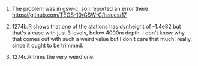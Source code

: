 1. The problem was in gsw-c, so I reported an error there
https://github.com/TEOS-10/GSW-C/issues/17

2. 1274b.R shows that one of the stations has dynheight of -1.4e82 but that's a
   case with just 3 levels, below 4000m depth. I don't know why that comes out
with such a weird value but I don't care that much, really, since it ought to
be trimmed.

3. 1274c.R trims the very weird one.
